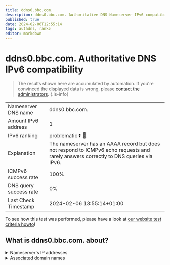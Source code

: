 ```yaml
---
title: ddns0.bbc.com.
description: ddns0.bbc.com. Authoritative DNS Nameserver IPv6 compatibility
published: true
date: 2024-02-06T12:55:14
tags: authdns, rank5
editor: markdown
---
```


# ddns0.bbc.com. Authoritative DNS IPv6 compatibility

> The results shown here are accumulated by automation. If you're convinced the displayed data is wrong, please [contact the administrators](/howto/chat). 
{.is-info}




|   |   |
| - | - |
| Nameserver DNS name | ddns0.bbc.com.
| Amount IPv6 address | 1
| IPv6 ranking | problematic :arrow_double_down: [🔗](/howto/ranking) |
| Explanation | The nameserver has an AAAA record but does not respond to ICMPv6 echo requests and rarely answers correctly to DNS queries via IPv6. |
| ICMPv6 success rate | 100%|
| DNS query success rate | 0% |
| Last Check Timestamp | 2024-02-06 13:55:14+01:00 |

To see how this test was performed, please have a look at [our website test criteria howto](/howto/testcriteria/authdns)!


## What is ddns0.bbc.com. about?




<details>
<summary>Nameserver's IP addresses</summary>

2607:f740:e04e:8::1

</details>



<details>
<summary>Associated domain names</summary>

www.bbc.com

www.bbc.co.uk

</details>
